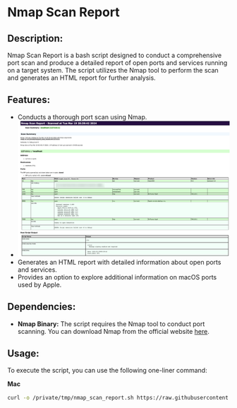 # Nmap Scan Report

## Description:
Nmap Scan Report is a bash script designed to conduct a comprehensive port scan and produce a detailed report of open ports and services running on a target system. The script utilizes the Nmap tool to perform the scan and generates an HTML report for further analysis.

## Features:
- Conducts a thorough port scan using Nmap.
- ![Nmap Scan Report](https://github.com/simon-im-security/Nmap-Scan-Report/raw/main/nmap-scan-report-image.png)
- Generates an HTML report with detailed information about open ports and services.
- Provides an option to explore additional information on macOS ports used by Apple.

## Dependencies:
- **Nmap Binary:** The script requires the Nmap tool to conduct port scanning. You can download Nmap from the official website [here](https://nmap.org/download).

## Usage:
To execute the script, you can use the following one-liner command:

**Mac**
```bash
curl -o /private/tmp/nmap_scan_report.sh https://raw.githubusercontent.com/simon-im-security/Nmap-Scan-Report/main/Nmap%20Scan%20Report.sh && chmod +x /private/tmp/nmap_scan_report.sh && /private/tmp/nmap_scan_report.sh
